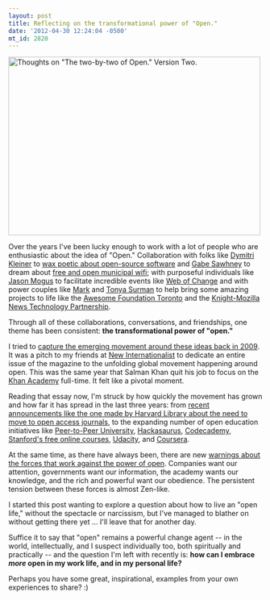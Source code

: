 ```yaml
---
layout: post
title: Reflecting on the transformational power of "Open."
date: '2012-04-30 12:24:04 -0500'
mt_id: 2820
---
```


<a href="http://www.flickr.com/photos/phillipadsmith/3723848922/" title="Thoughts on &quot;The two-by-two of Open.&quot; Version Two. by phillipadsmith, on Flickr"><img src="http://farm3.staticflickr.com/2622/3723848922_90d467e858.jpg" width="500" height="354" alt="Thoughts on &quot;The two-by-two of Open.&quot; Version Two."></a>

Over the years I've been lucky enough to work with a lot of people who are enthusiastic about the idea of "Open." Collaboration with folks like [Dymitri Kleiner](http://telekommunisten.net/) to [wax poetic about open-source software](http://www.phillipadsmith.com/2004/12/what-not-for-profit-organizations-need-to-know-about-free-software.html) and [Gabe Sawhney](http://gabesawhney.com/) to dream about [free and open municipal wifi](http://wirelesstoronto.ca/); with purposeful individuals like [Jason Mogus](http://communicopia.com/company/jason-mogus) to facilitate incredible events like [Web of Change](http://webofchange.org) and with power couples like [Mark](https://commonspace.wordpress.com/about/) and [Tonya Surman](http://tedxtoronto.com/speakers/tonya-surman/) to help bring some amazing projects to life like the [Awesome Foundation Toronto](https://awesometo.wordpress.com/) and the [Knight-Mozilla News Technology Partnership](http://knightmozilla.org/).

Through all of these collaborations, conversations, and friendships, one theme has been consistent: **the transformational power of "open."**

I tried to [capture the emerging movement around these ideas back in 2009](https://docs.google.com/document/d/11UQ2o_c1n-96z9sHCitHmk27-I_jGWXKk8WwGFfU_rM/edit). It was a pitch to my friends at [New Internationalist](http://www.phillipadsmith.com/2009/07/i-believe-in-open-can-you-help-me-promote-it.html) to dedicate an entire issue of the magazine to the unfolding global movement happening around open. This was the same year that Salman Khan quit his job to focus on the [Khan Academy](http://www.khanacademy.org/about) full-time. It felt like a pivotal moment.

Reading that essay now, I'm struck by how quickly the movement has grown and how far it has spread in the last three years: from [recent announcements like the one made by Harvard Library about the need to move to open access journals](http://boingboing.net/2012/04/23/harvard-library-to-faculty-we.html), to the expanding number of open education initiatives like [Peer-to-Peer University](http://p2pu.org), [Hackasaurus](http://hackasaurus.org/en-US/), [Codecademy](http://www.codecademy.com/), [Stanford's free online courses](http://www.openculture.com/2011/11/stanford_launching_14_free_online_courses_in_januaryfebruary_enroll_today.html), [Udacity](http://www.udacity.com/), and [Coursera](https://www.coursera.org/).

At the same time, as there have always been, there are new [warnings about the forces that work against the power of open](http://www.guardian.co.uk/technology/2012/apr/15/web-freedom-threat-google-brin). Companies want our attention, governments want our information, the academy wants our knowledge, and the rich and powerful want our obedience. The persistent tension between these forces is almost Zen-like.

I started this post wanting to explore a question about how to live an "open life," without the spectacle or narcissism, but I've managed to blather on without getting there yet ... I'll leave that for another day.

Suffice it to say that "open" remains a powerful change agent -- in the world, intellectually, and I suspect individually too, both spiritually and practically -- and the question I'm left with recently is: **how can I embrace _more_ open in my work life, and in my personal life?**

Perhaps you have some great, inspirational, examples from your own experiences to share? :)
